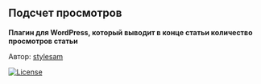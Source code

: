 ## Подсчет просмотров

**Плагин для WordPress, который выводит в конце статьи количество просмотров статьи**

Автор: [stylesam](http://stylesam.com)

[<img src="https://poser.pugx.org/laravel/framework/license.svg" alt="License">](https://opensource.org/licenses/MIT)